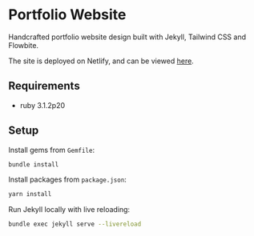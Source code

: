 # Portfolio Website

Handcrafted portfolio website design built with Jekyll, Tailwind CSS and Flowbite. 

The site is deployed on Netlify, and can be viewed [here](https://www.harrybaines.net).

## Requirements

- ruby 3.1.2p20

## Setup

Install gems from `Gemfile`:

```bash
bundle install
```

Install packages from `package.json`:

```bash
yarn install
```

Run Jekyll locally with live reloading:

```bash
bundle exec jekyll serve --livereload
```
